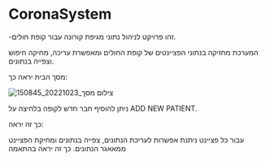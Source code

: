 # CoronaSystem

-זהו פרויקט לניהול נתוני מגיפת קורונה עבור קופת חולים.

המערכת מחזיקה בנתוני הפציינטים של קופת החולים ומאפשרת עריכה, מחיקה חיפוש וצפייה בנתונים.

מסך הבית יראה כך:


![צילום מסך_20221023_150845](https://user-images.githubusercontent.com/116342618/197391334-4e0f5008-60af-471c-8b36-7d107e21ecb8.png)

ניתן להוסיף חבר חדש לקופה בלחיצה על ADD NEW PATIENT.

כך זה יראה:



עבור כל פציינט ניתנת אפשרות לעריכת הנתונים, צפייה בנתונים ומחיקת הפציינט ממאאגר הנתונים.
כך זה יראה בהתאמה

